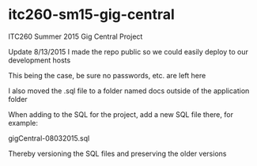 # itc260-sm15-gig-central
ITC260 Summer 2015 Gig Central Project

Update 8/13/2015
I made the repo public so we could easily deploy to our development hosts

This being the case, be sure no passwords, etc. are left here

I also moved the .sql file to a folder named docs outside of the application folder

When adding to the SQL for the project, add a new SQL file there, for example: 

gigCentral-08032015.sql

Thereby versioning the SQL files and preserving the older versions
